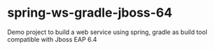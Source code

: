 # spring-ws-gradle-jboss-64
Demo project to build a web service using spring, gradle as build tool compatible with Jboss EAP 6.4
